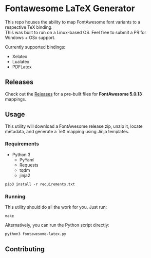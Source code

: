 # Fontawesome LaTeX Generator

This repo houses the ability to map FontAwesome font variants to a respective TeX binding.  
This was built to run on a Linux-based OS. Feel free to submit a PR for Windows + OSx support.  

Currently supported bindings:
- Xelatex
- Lualatex
- PDFLatex

## Releases
Check out the [Releases](#) for a pre-built files for **FontAwesome 5.0.13** mappings.

## Usage
This utility will download a FontAwesome release zip, unzip it, locate metadata, and generate a TeX mapping using Jinja templates.

### Requirements
- Python 3
    - PyYaml
    - Requests
    - tqdm
    - jinja2

```console
pip3 install -r requirements.txt
```

### Running
This utility should do all the work for you.
Just run:
```console
make
```

Alternatively, you can run the Python script directly:
```console
python3 fontawesome-latex.py
```

## Contributing
